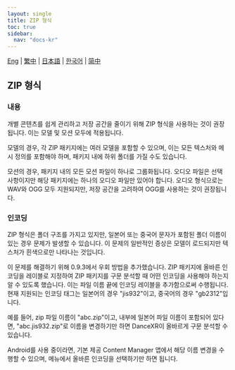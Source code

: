 ```yaml
---
layout: single
title: ZIP 형식
toc: true
sidebar:
  nav: "docs-kr"
---
```

[Eng](/dancexr/features/zip_format) | [繁中](/tw/dancexr/features/zip_format) | [日本語](/jp/dancexr/features/zip_format) | [한국어](/kr/dancexr/features/zip_format) | [简中](/zh/dancexr/features/zip_format)


## ZIP 형식

### 내용

개별 콘텐츠를 쉽게 관리하고 저장 공간을 줄이기 위해 ZIP 형식을 사용하는 것이 권장됩니다. 이는 모델 및 모션 모두에 적용됩니다.

모델의 경우, 각 ZIP 패키지에는 여러 모델을 포함할 수 있으며, 이는 모든 텍스처와 메시 정의를 포함해야 하며, 패키지 내에 하위 폴더를 가질 수도 있습니다.

모션의 경우, 패키지 내의 모든 모션 파일이 하나로 그룹화됩니다. 오디오 파일은 선택 사항이지만 해당 패키지에는 하나의 오디오 파일만 있어야 합니다. 오디오 형식으로는 WAV와 OGG 모두 지원되지만, 저장 공간을 고려하여 OGG를 사용하는 것이 권장됩니다.

### 인코딩

ZIP 형식은 폴더 구조를 가지고 있지만, 일본어 또는 중국어 문자가 포함된 폴더 이름이 있는 경우 문제가 발생할 수 있습니다. 이 문제의 일반적인 증상은 모델이 로드되지만 텍스처가 흰색으로만 나타나는 것입니다.

이 문제를 해결하기 위해 0.9.3에서 우회 방법을 추가했습니다. ZIP 패키지에 올바른 인코딩을 레이블로 지정하여 ZIP 패키지를 구문 분석할 때 어떤 인코딩을 사용해야 하는지 알 수 있도록 했습니다. 이는 파일 이름 끝에 인코딩 레이블을 추가함으로써 수행됩니다. 현재 지원되는 인코딩 태그는 일본어의 경우 "jis932"이고, 중국어의 경우 "gb2312"입니다.

예를 들어, zip 파일 이름이 "abc.zip"이고, 내부에 일본어 파일 이름이 포함되어 있다면, "abc.jis932.zip"로 이름을 변경하기만 하면 DanceXR이 올바르게 구문 분석할 수 있습니다.

Android를 사용 중이라면, 기본 제공 Content Manager 앱에서 해당 이름 변경을 수행할 수 있으며, 메뉴에서 올바른 인코딩을 선택하기만 하면 됩니다.